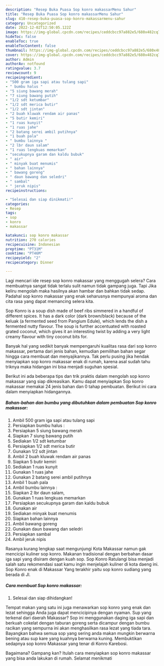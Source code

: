 ```yaml
---
description: "Resep Buka Puasa Sop konro makassarMenu Sahur"
title: "Resep Buka Puasa Sop konro makassarMenu Sahur"
slug: 410-resep-buka-puasa-sop-konro-makassarmenu-sahur
category: Uncategorized
date: 2022-12-02T12:50:05.122Z
image: https://img-global.cpcdn.com/recipes/ceddcbcc97a882e5/680x482cq70/sop-konro-makassar-foto-resep-utama.jpg
hideToc: false
enableToc: true
enableTocContent: false
thumbnail: https://img-global.cpcdn.com/recipes/ceddcbcc97a882e5/680x482cq70/sop-konro-makassar-foto-resep-utama.jpg
cover: https://img-global.cpcdn.com/recipes/ceddcbcc97a882e5/680x482cq70/sop-konro-makassar-foto-resep-utama.jpg
author: Admin
authorAv: notfound
ratingvalue: 3.7
reviewcount: 9
recipeingredient:
- "500 gram iga sapi atau tulang sapi"
- " bumbu halus "
- "5 siung bawang merah"
- "7 siung bawang putih"
- "1/2 sdt ketumbar"
- "1/2 sdt merica butir"
- "1/2 sdt jintan"
- "2 buah kluwak rendam air panas"
- "5 butir kemiri"
- "1 ruas kunyit"
- "1 ruas jahe"
- "2 batang serei ambil putihnya"
- "1 buah pala"
- " bumbu lainnya "
- "2 lbr daun salam"
- "1 ruas lengkuas memarkan"
- "secukupnya garam dan kaldu bubuk"
- " air"
- " minyak buat menumis"
- " bahan lainnya"
- " bawang goreng"
- " daun bawang dan seledri"
- " sambal"
- " jeruk nipis"
recipeinstructions:

- "Selesai dan siap dinikmati!"
categories:
- Resep
tags:
- sop
- konro
- makassar

katakunci: sop konro makassar 
nutrition: 270 calories
recipecuisine: Indonesian
preptime: "PT31M"
cooktime: "PT46M"
recipeyield: "2"
recipecategory: Dinner

---
```



Lagi mencari ide resep sop konro makassar yang menggugah selera? Cara membuatnya sangat tidak terlalu sulit namun tidak gampang juga. Tapi Jika keliru mengolah maka hasilnya akan hambar dan bahkan tidak sedap. Padahal sop konro makassar yang enak seharusnya mempunyai aroma dan cita rasa yang dapat memancing selera kita.


Sop Konro is a soup dish made of beef ribs simmered in a handful of different spices. It has a dark color (dark brown/black) because of the keluak (a fermented seed from Pangium Edule), which lends the dish a fermented nutty flavour. The soup is further accentuated with roasted grated coconut, which gives it an interesting twist by adding a very light creamy flavour with tiny coconut bits for.

Banyak hal yang sedikit banyak mempengaruhi kualitas rasa dari sop konro makassar, pertama dari jenis bahan, kemudian pemilihan bahan segar hingga cara membuat dan menyajikannya. Tak perlu pusing jika hendak menyiapkan sop konro makassar enak di rumah, karena asal sudah tahu triknya maka hidangan ini bisa menjadi suguhan spesial.


Berikut ini ada beberapa tips dan trik praktis dalam mengolah sop konro makassar yang siap dikreasikan. Kamu dapat menyiapkan Sop konro makassar memakai 24 jenis bahan dan 0 tahap pembuatan. Berikut ini cara dalam menyiapkan hidangannya.

<!--inarticleads1-->

##### Bahan-bahan dan bumbu yang dibutuhkan dalam pembuatan Sop konro makassar:

1. Ambil 500 gram iga sapi atau tulang sapi
1. Persiapkan  bumbu halus :
1. Persiapkan 5 siung bawang merah
1. Siapkan 7 siung bawang putih
1. Sediakan 1/2 sdt ketumbar
1. Persiapkan 1/2 sdt merica butir
1. Gunakan 1/2 sdt jintan
1. Ambil 2 buah kluwak rendam air panas
1. Siapkan 5 butir kemiri
1. Sediakan 1 ruas kunyit
1. Gunakan 1 ruas jahe
1. Gunakan 2 batang serei ambil putihnya
1. Ambil 1 buah pala
1. Ambil  bumbu lainnya :
1. Siapkan 2 lbr daun salam,
1. Gunakan 1 ruas lengkuas memarkan
1. Persiapkan secukupnya garam dan kaldu bubuk
1. Gunakan  air
1. Sediakan  minyak buat menumis
1. Siapkan  bahan lainnya
1. Ambil  bawang goreng
1. Gunakan  daun bawang dan seledri
1. Persiapkan  sambal
1. Ambil  jeruk nipis


Rasanya kurang lengkap saat mengunjungi Kota Makassar namun gak mencicipi kuliner sop konro. Makanan tradisional dengan berbahan dasar iga sapi yang disiram dengan kuah sop. Sop Konro Ratulangi bisa menjadi salah satu rekomendasi saat kamu ingin menjelajah kuliner di kota daeng ini. Sop Konro enak di Makassar Yang terakhir yaitu sop konro sudiang yang berada di Jl. 

<!--inarticleads2-->

##### Cara membuat Sop konro makassar:


1. Selesai dan siap dihidangkan!

Tempat makan yang satu ini juga menawarkan sop konro yang enak dan lezat sehingga Anda juga dapat mencicipinya dengan nyaman. Sup yang terkenal dari daerah Makassar? Sop ini menggunakan daging iga sapi dan berkuah cokelat dengan taburan goreng serta dicampur dengan bumbu racikan yang sempurna ini akan menghasilkan rasa lezat yang tiada tara. Bayangkan bahwa semua sop yang sering anda makan mungkin berwarna bening atau sup kare yang kuahnya berwarna kuning. Membuktikan sedapnya sop konro Makassar yang tenar di Konro Karebosi. 

Bagaimana? Gampang kan? Itulah cara menyiapkan sop konro makassar yang bisa anda lakukan di rumah. Selamat menikmati
